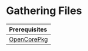 # Gathering Files
| Prerequisites |
| :--- |
| [OpenCorePkg](https://github.com/acidanthera/OpenCorePkg/releases/)